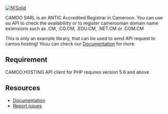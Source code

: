 [![N|Solid](https://www.camoo.hosting/img/logos/logoDomain.png)](https://www.camoo.hosting)

CAMOO SARL is an ANTIC Accredited Registrar in Cameroon.
You can use ou API to check the availabiliity or to register cameroonian domain name extensions such as .CM, .CO.CM, .EDU.CM, .NET.CM or .COM.CM

This is only an example library, that can be used to send API request to camoo.hosting! Youu can check our [Documentation](https://api-doc.camoo.hosting) for more.

Requirement
-----------
CAMOO.HOSTING API client for PHP requires version 5.6 and above

Resources
---------

  * [Documentation](https://api-doc.camoo.hosting)
  * [Report issues](https://github.com/camoo/hosting/issues)
